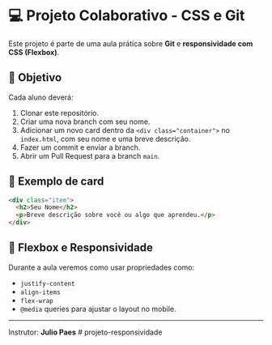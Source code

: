 # 💻 Projeto Colaborativo - CSS e Git

Este projeto é parte de uma aula prática sobre **Git** e **responsividade com CSS (Flexbox)**.

## 🚀 Objetivo
Cada aluno deverá:
1. Clonar este repositório.
2. Criar uma nova branch com seu nome.
3. Adicionar um novo card dentro da `<div class="container">` no `index.html`, com seu nome e uma breve descrição.
4. Fazer um commit e enviar a branch.
5. Abrir um Pull Request para a branch `main`.

## 🧩 Exemplo de card

```html
<div class="item">
  <h2>Seu Nome</h2>
  <p>Breve descrição sobre você ou algo que aprendeu.</p>
</div>
```

## 🎨 Flexbox e Responsividade
Durante a aula veremos como usar propriedades como:
- `justify-content`
- `align-items`
- `flex-wrap`
- `@media` queries para ajustar o layout no mobile.

---
Instrutor: **Julio Paes**
#   p r o j e t o - r e s p o n s i v i d a d e  
 
